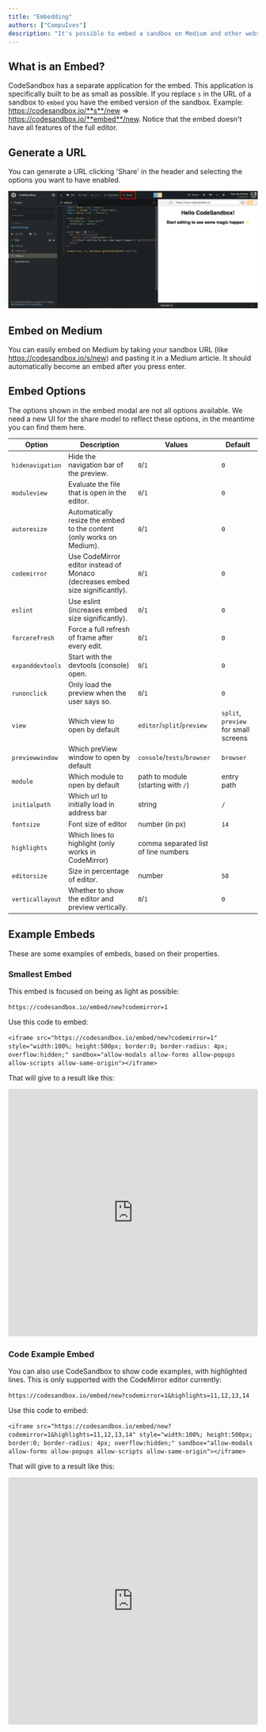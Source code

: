 ```yaml
---
title: "Embedding"
authors: ["CompuIves"]
description: "It's possible to embed a sandbox on Medium and other websites."
---
```


## What is an Embed?

CodeSandbox has a separate application for the embed. This application is
specifically built to be as small as possible. If you replace `s` in the URL of
a sandbox to `embed` you have the embed version of the sandbox. Example:
https://codesandbox.io/**s**/new => https://codesandbox.io/**embed**/new. Notice
that the embed doesn't have all features of the full editor.

## Generate a URL

You can generate a URL clicking 'Share' in the header and selecting the options
you want to have enabled.

![Share Button](./images/share-button.png)

## Embed on Medium

You can easily embed on Medium by taking your sandbox URL (like
https://codesandbox.io/s/new) and pasting it in a Medium article. It should
automatically become an embed after you press enter.

## Embed Options

The options shown in the embed modal are not all options available. We need a
new UI for the share model to reflect these options, in the meantime you can
find them here.

| Option           | Description                                                                   | Values                               | Default                              |
| ---------------- | ----------------------------------------------------------------------------- | ------------------------------------ | ------------------------------------ |
| `hidenavigation` | Hide the navigation bar of the preview.                                       | `0`/`1`                              | `0`                                  |
| `moduleview`     | Evaluate the file that is open in the editor.                                 | `0`/`1`                              | `0`                                  |
| `autoresize`     | Automatically resize the embed to the content (only works on Medium).         | `0`/`1`                              | `0`                                  |
| `codemirror`     | Use CodeMirror editor instead of Monaco (decreases embed size significantly). | `0`/`1`                              | `0`                                  |
| `eslint`         | Use eslint (increases embed size significantly).                              | `0`/`1`                              | `0`                                  |
| `forcerefresh`   | Force a full refresh of frame after every edit.                               | `0`/`1`                              | `0`                                  |
| `expanddevtools` | Start with the devtools (console) open.                                       | `0`/`1`                              | `0`                                  |
| `runonclick`     | Only load the preview when the user says so.                                  | `0`/`1`                              | `0`                                  |
| `view`           | Which view to open by default                                                 | `editor`/`split`/`preview`           | `split`, `preview` for small screens |
| `previewwindow`  | Which preView window to open by default                                       | `console`/`tests`/`browser`          | `browser`                            |
| `module`         | Which module to open by default                                               | path to module (starting with `/`)   | entry path                           |
| `initialpath`    | Which url to initially load in address bar                                    | string                               | `/`                                  |
| `fontsize`       | Font size of editor                                                           | number (in px)                       | `14`                                 |
| `highlights`     | Which lines to highlight (only works in CodeMirror)                           | comma separated list of line numbers |                                      |
| `editorsize`     | Size in percentage of editor.                                                 | number                               | `50`                                 |
| `verticallayout` | Whether to show the editor and preview vertically.                            | `0`/`1`                              | `0`                                  |

## Example Embeds

These are some examples of embeds, based on their properties.

### Smallest Embed

This embed is focused on being as light as possible:

`https://codesandbox.io/embed/new?codemirror=1`

Use this code to embed:

`<iframe src="https://codesandbox.io/embed/new?codemirror=1" style="width:100%;
height:500px; border:0; border-radius: 4px; overflow:hidden;"
sandbox="allow-modals allow-forms allow-popups allow-scripts
allow-same-origin"></iframe>`

That will give to a result like this:

<iframe src="https://codesandbox.io/embed/new?codemirror=1" style="width:100%; height:500px; border:0; border-radius: 4px; overflow:hidden;" sandbox="allow-modals allow-forms allow-popups allow-scripts allow-same-origin"></iframe>

### Code Example Embed

You can also use CodeSandbox to show code examples, with highlighted lines. This
is only supported with the CodeMirror editor currently:

`https://codesandbox.io/embed/new?codemirror=1&highlights=11,12,13,14`

Use this code to embed:

`<iframe
src="https://codesandbox.io/embed/new?codemirror=1&highlights=11,12,13,14"
style="width:100%; height:500px; border:0; border-radius: 4px; overflow:hidden;"
sandbox="allow-modals allow-forms allow-popups allow-scripts
allow-same-origin"></iframe>`

That will give to a result like this:

<iframe src="https://codesandbox.io/embed/new?codemirror=1&highlights=11,12,13,14" style="width:100%; height:500px; border:0; border-radius: 4px; overflow:hidden;" sandbox="allow-modals allow-forms allow-popups allow-scripts allow-same-origin"></iframe>
